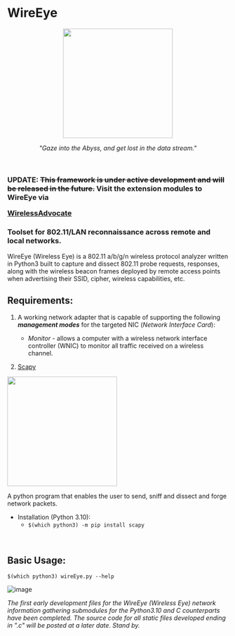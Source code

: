 # WireEye
<p align="center">
    <img src="https://github.com/PlatinumVoyager/WireEye/assets/116006542/c75953b6-3d82-4372-ae36-ea62f4d3bb7d" wdith=250 height=250>
</p>
<p align="center"><i>"Gaze into the Abyss, and get lost in the data stream."</i></p>
<br/>

### UPDATE: ~~This framework is under active development and will be released in the future.~~ Visit the extension modules to WireEye via <p><a href="https://github.com/PlatinumVoyager/WirelessAdvocate"/>WirelessAdvocate</a></p>

### Toolset for 802.11/LAN reconnaissance across remote and local networks.
WireEye (Wireless Eye) is a 802.11 a/b/g/n wireless protocol analyzer written in Python3 built to capture and dissect 802.11 probe requests, responses, along with the wireless beacon frames deployed by remote access points when advertising their SSID, cipher, wireless capabilities, etc.


## Requirements:
1. A working network adapter that is capable of supporting the following **_management modes_**
for the targeted NIC (*Network Interface Card*):

    - _Monitor_ - allows a computer with a wireless network interface controller (WNIC) to monitor all traffic received on a wireless channel.

2. [Scapy](https://scapy.net/) 
<img src="https://scapy.readthedocs.io/en/latest/_images/scapy_logo.png" width="250">

A python program that enables the user to send, sniff and dissect and forge network packets.

- Installation (Python 3.10):
    - `$(which python3) -m pip install scapy`
<br/>

## Basic Usage:
`$(which python3) wireEye.py --help` 

![image](https://github.com/PlatinumVoyager/WireEye/assets/116006542/71263f22-466f-431a-aa05-471dac0e9bda)

_The first early development files for the WireEye (Wireless Eye) network information gathering submodules for the Python3.10 and C counterparts have been completed. The source code for all static files developed ending in ".c" will be posted at a later date. Stand by._
